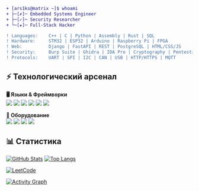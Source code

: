 <div align="left">
  
```diff
+ [ars1ks@matrix ~]$ whoami
+ ├─[✗]─ Embedded Systems Engineer
+ ├─[✓]─ Security Researcher
+ └─[★]─ Full-Stack Hacker

! Languages:    C++ | C | Python | Assembly | Rust | SQL
! Hardware:     STM32 | ESP32 | Arduino | Raspberry Pi | FPGA
! Web:          Django | FastAPI | REST | PostgreSQL | HTML/CSS/JS
! Security:     Burp Suite | Ghidra | IDA Pro | Cryptography | Pentesting
! Protocols:    UART | SPI | I2C | CAN | USB | HTTP/HTTPS | MQTT
 ```
</div>


## ⚡ Технологический арсенал

**🖥️ Языки & Фреймворки**  
<img src="https://img.shields.io/badge/C++-00599C?logo=c%2B%2B&logoColor=white"/> 
<img src="https://img.shields.io/badge/C-A8B9CC?logo=c&logoColor=white"/> 
<img src="https://img.shields.io/badge/Python-3776AB?logo=python"/> 
<img src="https://img.shields.io/badge/Rust-000000?logo=rust"/>
<img src="https://img.shields.io/badge/Django-092E20?logo=django"/>
<img src="https://img.shields.io/badge/FastAPI-009688?logo=fastapi"/>

**🔌 Оборудование**  
<img src="https://img.shields.io/badge/STM32-03234B?logo=stmicroelectronics"/> 
<img src="https://img.shields.io/badge/ESP32-E7352C?logo=espressif"/> 
<img src="https://img.shields.io/badge/Arduino-00979D?logo=arduino"/>
<img src="https://img.shields.io/badge/Raspberry_Pi-A22846?logo=raspberrypi"/>

## 📊 Статистика

[![GitHub Stats](https://github-readme-stats.vercel.app/api?username=ars1ks&show_icons=true&theme=radical)](https://github.com/ars1ks)
[![Top Langs](https://github-readme-stats.vercel.app/api/top-langs/?username=ars1ks&layout=compact&theme=radical)](https://github.com/ars1ks)

[![LeetCode](https://leetcard.jacoblin.cool/ars1ks?theme=dark)](https://leetcode.com/ars1ks/)

[![Activity Graph](https://github-readme-activity-graph.vercel.app/graph?username=ars1ks&theme=react-dark&area=true)](https://github.com/ars1ks)

